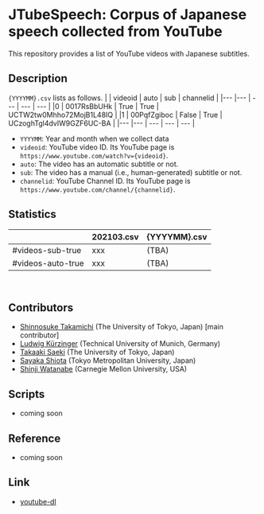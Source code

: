 # JTubeSpeech: Corpus of Japanese speech collected from YouTube 
This repository provides a list of YouTube videos with Japanese subtitles.

## Description
`{YYYYMM}.csv` lists as follows.
|     | videoid     | auto  | sub   | channelid                 |
|---  |---          | ---   | ---   | ---                       |
|0    | 0017RsBbUHk | True  | True  | UCTW2tw0Mhho72MojB1L48IQ  |
|1    | 00PqfZgiboc | False | True  | UCzoghTgl4dvIW9GZF6UC-BA  |
|---  |---          | ---   | ---   | ---                       |
<br>

- `YYYYMM`: Year and month when we collect data
- `videoid`: YouTube video ID. Its YouTube page is `https://www.youtube.com/watch?v={videoid}`.
- `auto`: The video has an automatic subtitle or not.
- `sub`: The video has a manual (i.e., human-generated) subtitle or not.
- `channelid`: YouTube Channel ID. Its YouTube page is `https://www.youtube.com/channel/{channelid}`.

## Statistics
|                   | 202103.csv  | {YYYYMM}.csv  |
| ---               | ---         | ---           |
| #videos-sub-true  | xxx         | (TBA)         |
| #videos-auto-true | xxx         | (TBA)         |
<br>

## Contributors
- [Shinnosuke Takamichi](https://sites.google.com/site/shinnosuketakamichi/home) (The University of Tokyo, Japan) [main contributor]
- [Ludwig Kürzinger](https://www.ei.tum.de/mmk/personen/mitarbeiter/ludwig-kuerzinger/) (Technical University of Munich, Germany)
- [Takaaki Saeki](https://takaaki-saeki.github.io/) (The University of Tokyo, Japan)
- [Sayaka Shiota](http://www-isys.sd.tmu.ac.jp/) (Tokyo Metropolitan University, Japan)
- [Shinji Watanabe](https://sites.google.com/view/shinjiwatanabe) (Carnegie Mellon University, USA)

## Scripts
- coming soon

## Reference
- coming soon

## Link
- [youtube-dl](https://github.com/ytdl-org/youtube-dl)
